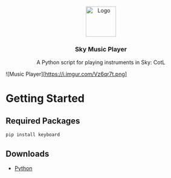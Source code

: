 <a id="readme-top"></a>

<!-- PROJECT LOGO -->
<br />
<div align="center">
  <a href="https://github.com/XeTrinityz/Sky-Music-Player">
    <img src="https://cdn.vectorstock.com/i/1000v/84/88/music-logo-design-vector-22618488.jpg" alt="Logo" width="80" height="80">
  </a>

  <h3 align="center">Sky Music Player</h3>

  <p align="center">
    A Python script for playing instruments in Sky: CotL
    <br />
  </p>
</div>

![Music Player][https://i.imgur.com/Vz6qr7t.png]

<!-- GETTING STARTED -->
# Getting Started

## Required Packages
 ```sh
 pip install keyboard
 ```

## Downloads
- [Python](https://www.python.org/downloads/release/python-3116/)
